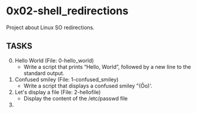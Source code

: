 # 0x02-shell_redirections
Project about Linux SO redirections.
## TASKS
0. Hello World (File: 0-hello_world)
	- Write a script that prints “Hello, World”, followed by a new line to the standard output.
1. Confused smiley (File: 1-confused_smiley)
	- Write a script that displays a confused smiley "(Ôo)'.
2. Let's display a file (File: 2-hellofile)
	- Display the content of the /etc/passwd file
3. 

